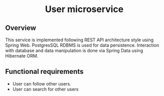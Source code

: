 <h1 style="text-align: center">User microservice </h1>

<h2>Overview</h2>
<p>This service is implemented following REST API architecture style using Spring Web.
PostgresSQL RDBMS is used for data persistence. Interaction with database and data manipulation is done via Spring Data using Hibernate ORM.
</p>

<h2>Functional requirements</h2>
<ul>
    <li>User can follow other users.</li>
    <li>User can search for other users</li>
</ul>